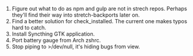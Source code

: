 1. Figure out what to do as npm and gulp are not in strech repos. Perhaps
   they'll find their way into stretch-backports later on.
2. Find a better solution for check_installed. The current one makes typos hard
   to catch.
3. Install Syncthing GTK application.
4. Port battery gauge from Arch zshrc.
5. Stop piping to >/dev/null, it's hiding bugs from view.
